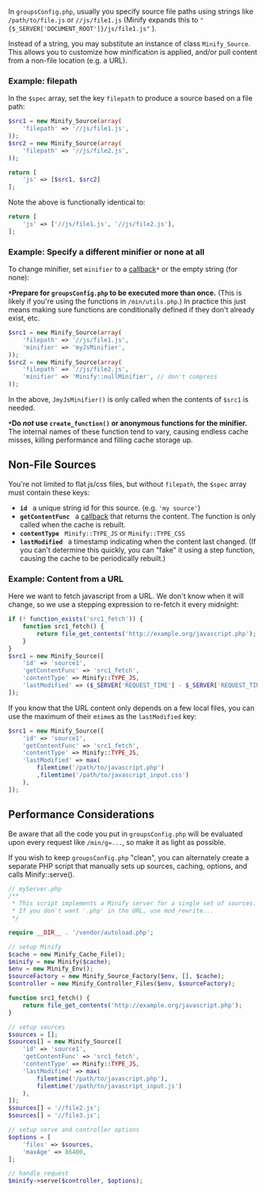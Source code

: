 In `groupsConfig.php`, usually you specify source file paths using strings like `/path/to/file.js` or `//js/file1.js` (Minify expands this to `"{$_SERVER['DOCUMENT_ROOT']}/js/file1.js"` ).

Instead of a string, you may substitute an instance of class `Minify_Source`. This allows you to customize how minification is applied, and/or pull content from a non-file location (e.g. a URL).

### Example: filepath

In the `$spec` array, set the key `filepath` to produce a source based on a file path:

```php
$src1 = new Minify_Source(array(
    'filepath' => '//js/file1.js',
));
$src2 = new Minify_Source(array(
    'filepath' => '//js/file2.js',
));

return [
    'js' => [$src1, $src2]
];
```

Note the above is functionally identical to:
```php
return [
    'js' => ['//js/file1.js', '//js/file2.js'],
];
```

### Example: Specify a different minifier or none at all

To change minifier, set `minifier` to a [callback](http://php.net/manual/en/language.pseudo-types.php)`*` or the empty string (for none):

**`*`Prepare for `groupsConfig.php` to be executed more than once.** (This is likely if you're using the functions in `/min/utils.php`.) In practice this just means making sure functions are conditionally defined if they don't already exist, etc.

```php
$src1 = new Minify_Source(array(
    'filepath' => '//js/file1.js',
    'minifier' => 'myJsMinifier',
));
$src2 = new Minify_Source(array(
    'filepath' => '//js/file2.js',
    'minifier' => 'Minify::nullMinifier', // don't compress
));
```
In the above, `JmyJsMinifier()` is only called when the contents of `$src1` is needed.

**`*`Do _not_ use `create_function()` or anonymous functions for the minifier.** The internal names of these function tend to vary, causing endless cache misses, killing performance and filling cache storage up.

## Non-File Sources

You're not limited to flat js/css files, but without `filepath`, the `$spec` array must contain these keys:

  * **`id `** a unique string id for this source. (e.g. `'my source'`)
  * **`getContentFunc `** a [callback](http://php.net/manual/en/language.pseudo-types.php) that returns the content. The function is only called when the cache is rebuilt.
  * **`contentType `** `Minify::TYPE_JS` or `Minify::TYPE_CSS`
  * **`lastModified `** a timestamp indicating when the content last changed. (If you can't determine this quickly, you can "fake" it using a step function, causing the cache to be periodically rebuilt.)

### Example: Content from a URL

Here we want to fetch javascript from a URL. We don't know when it will change, so we use a stepping expression to re-fetch it every midnight:
```php
if (! function_exists('src1_fetch')) {
    function src1_fetch() {
        return file_get_contents('http://example.org/javascript.php');
    }
}
$src1 = new Minify_Source([
    'id' => 'source1',
    'getContentFunc' => 'src1_fetch',
    'contentType' => Minify::TYPE_JS,    
    'lastModified' => ($_SERVER['REQUEST_TIME'] - $_SERVER['REQUEST_TIME'] % 86400),
]);
```

If you know that the URL content only depends on a few local files, you can use the maximum of their `mtime`s as the `lastModified` key:
```php
$src1 = new Minify_Source([
    'id' => 'source1',
    'getContentFunc' => 'src1_fetch',
    'contentType' => Minify::TYPE_JS,
    'lastModified' => max(
        filemtime('/path/to/javascript.php')
        ,filemtime('/path/to/javascript_input.css')
    ),
]);
```

## Performance Considerations

Be aware that all the code you put in `groupsConfig.php` will be evaluated upon every request like `/min/g=...`, so make it as light as possible.

If you wish to keep `groupsConfig.php` "clean", you can alternately create a separate PHP script that manually sets up sources, caching, options, and calls Minify::serve().

```php
// myServer.php
/**
 * This script implements a Minify server for a single set of sources.
 * If you don't want '.php' in the URL, use mod_rewrite...
 */

require __DIR__ . '/vendor/autoload.php';

// setup Minify
$cache = new Minify_Cache_File();
$minify = new Minify($cache);
$env = new Minify_Env();
$sourceFactory = new Minify_Source_Factory($env, [], $cache);
$controller = new Minify_Controller_Files($env, $sourceFactory);

function src1_fetch() {
    return file_get_contents('http://example.org/javascript.php');
}

// setup sources
$sources = [];
$sources[] = new Minify_Source([
    'id' => 'source1',
    'getContentFunc' => 'src1_fetch',
    'contentType' => Minify::TYPE_JS,
    'lastModified' => max(
        filemtime('/path/to/javascript.php'),
        filemtime('/path/to/javascript_input.js')
    ),
]);
$sources[] = '//file2.js';
$sources[] = '//file3.js';

// setup serve and controller options
$options = [
    'files' => $sources,
    'maxAge' => 86400,
];

// handle request
$minify->serve($controller, $options);
```
